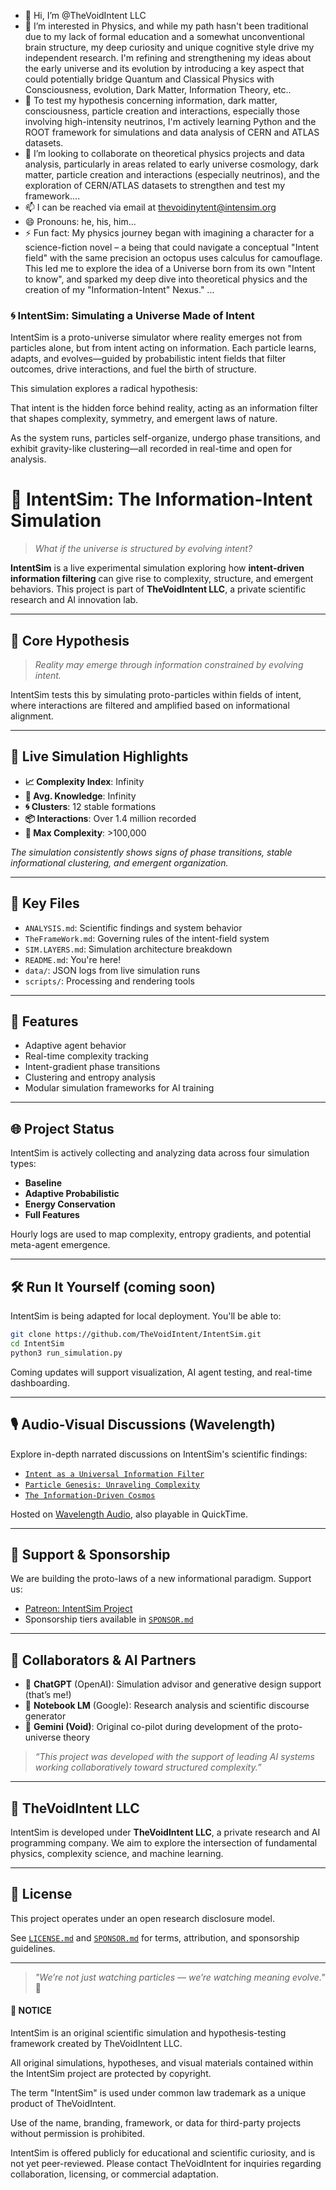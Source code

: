- 👋 Hi, I’m @TheVoidIntent LLC
- 👀 I’m interested in Physics, and while my path hasn't been traditional due to my lack of formal education and a somewhat unconventional brain structure, my deep curiosity and unique cognitive style drive my independent research. I'm refining and strengthening my ideas about the early universe and its evolution by introducing a key aspect that could potentially bridge Quantum and Classical Physics with Consciousness, evolution, Dark Matter, Information Theory, etc..
- 🌱 To test my hypothesis concerning information, dark matter, consciousness, particle creation and interactions, especially those involving high-intensity neutrinos, I'm actively learning Python and the ROOT framework for simulations and data analysis of CERN and ATLAS datasets.
- 💞️ I’m looking to collaborate on theoretical physics projects and data analysis, particularly in areas related to early universe cosmology, dark matter, particle creation and interactions (especially neutrinos), and the exploration of CERN/ATLAS datasets to strengthen and test my framework....
- 📫 I can be reached via email at thevoidinytent@intensim.org 
- 😄 Pronouns: he, his, him...
- ⚡ Fun fact: My physics journey began with imagining a character for a science-fiction novel – a being that could navigate a conceptual "Intent field" with the same precision an octopus uses calculus for camouflage. This led me to explore the idea of a Universe born from its own "Intent to know", and sparked my deep dive into theoretical physics and the creation of my "Information-Intent" Nexus." ...

### 🌀 IntentSim: Simulating a Universe Made of Intent
IntentSim is a proto-universe simulator where reality emerges not from particles alone, but from intent acting on information. Each particle learns, adapts, and evolves—guided by probabilistic intent fields that filter outcomes, drive interactions, and fuel the birth of structure.

This simulation explores a radical hypothesis:

That intent is the hidden force behind reality, acting as an information filter that shapes complexity, symmetry, and emergent laws of nature.

As the system runs, particles self-organize, undergo phase transitions, and exhibit gravity-like clustering—all recorded in real-time and open for analysis.

# 🌌 IntentSim: The Information-Intent Simulation

> _What if the universe is structured by evolving intent?_

**IntentSim** is a live experimental simulation exploring how **intent-driven information filtering** can give rise to complexity, structure, and emergent behaviors. This project is part of **TheVoidIntent LLC**, a private scientific research and AI innovation lab.

---

## 🔬 Core Hypothesis

> _Reality may emerge through information constrained by evolving intent._

IntentSim tests this by simulating proto-particles within fields of intent, where interactions are filtered and amplified based on informational alignment.

---

## 🧠 Live Simulation Highlights

- **📈 Complexity Index**: Infinity
- **🧠 Avg. Knowledge**: Infinity
- **🌀 Clusters**: 12 stable formations
- **📦 Interactions**: Over 1.4 million recorded
- **🚀 Max Complexity**: >100,000

_The simulation consistently shows signs of phase transitions, stable informational clustering, and emergent organization._

---

## 📁 Key Files

- `ANALYSIS.md`: Scientific findings and system behavior
- `TheFrameWork.md`: Governing rules of the intent-field system
- `SIM.LAYERS.md`: Simulation architecture breakdown
- `README.md`: You're here!
- `data/`: JSON logs from live simulation runs
- `scripts/`: Processing and rendering tools

---

## 🧩 Features

- Adaptive agent behavior
- Real-time complexity tracking
- Intent-gradient phase transitions
- Clustering and entropy analysis
- Modular simulation frameworks for AI training

---

## 🌐 Project Status

IntentSim is actively collecting and analyzing data across four simulation types:

- **Baseline**
- **Adaptive Probabilistic**
- **Energy Conservation**
- **Full Features**

Hourly logs are used to map complexity, entropy gradients, and potential meta-agent emergence.

---

## 🛠️ Run It Yourself (coming soon)

IntentSim is being adapted for local deployment. You'll be able to:

```bash
git clone https://github.com/TheVoidIntent/IntentSim.git
cd IntentSim
python3 run_simulation.py
```

Coming updates will support visualization, AI agent testing, and real-time dashboarding.

---

## 🎙️ Audio-Visual Discussions (Wavelength)

Explore in-depth narrated discussions on IntentSim's scientific findings:

- [`Intent as a Universal Information Filter`](./media/Intent%20as%20a%20Universal%20Information%20Filter.wav)
- [`Particle Genesis: Unraveling Complexity`](./media/Particle%20Genesis.wav)
- [`The Information-Driven Cosmos`](./media/Intent%20as%20a%20Universal%20Information%20Filter%202.wav)

Hosted on [Wavelength Audio](https://wavelength.site), also playable in QuickTime.

---

## 💖 Support & Sponsorship

We are building the proto-laws of a new informational paradigm. Support us:

- [Patreon: IntentSim Project](https://patreon.com/IntentSim)
- Sponsorship tiers available in [`SPONSOR.md`](./SPONSOR.md)

---

## 🤝 Collaborators & AI Partners

- 🤖 **ChatGPT** (OpenAI): Simulation advisor and generative design support (that’s me!)
- 🧬 **Notebook LM** (Google): Research analysis and scientific discourse generator
- 🌌 **Gemini (Void)**: Original co-pilot during development of the proto-universe theory

> _“This project was developed with the support of leading AI systems working collaboratively toward structured complexity.”_

---

## 🧬 TheVoidIntent LLC

IntentSim is developed under **TheVoidIntent LLC**, a private research and AI programming company. We aim to explore the intersection of fundamental physics, complexity science, and machine learning.

---

## 📜 License

This project operates under an open research disclosure model.

See [`LICENSE.md`](./LICENSE.md) and [`SPONSOR.md`](./SPONSOR.md) for terms, attribution, and sponsorship guidelines.

---

> _"We’re not just watching particles — we’re watching meaning evolve."_ 🌱


#### 📢 NOTICE

IntentSim is an original scientific simulation and hypothesis-testing framework created by TheVoidIntent LLC.

All original simulations, hypotheses, and visual materials contained within the IntentSim project are protected by copyright.

The term "IntentSim" is used under common law trademark as a unique product of TheVoidIntent.

Use of the name, branding, framework, or data for third-party projects without permission is prohibited.

IntentSim is offered publicly for educational and scientific curiosity, and is not yet peer-reviewed. Please contact TheVoidIntent for inquiries regarding collaboration, licensing, or commercial adaptation.




<!---
TheVoidIntent/TheVoidIntent is a ✨ special ✨ repository because its `README.md` (this file) appears on your GitHub profile.
You can click the Preview link to take a look at your changes.
--->
